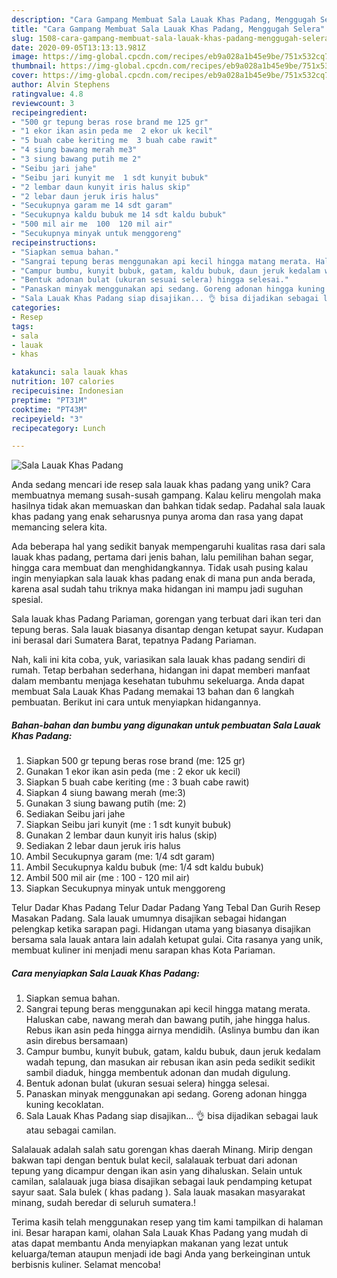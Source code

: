```yaml
---
description: "Cara Gampang Membuat Sala Lauak Khas Padang, Menggugah Selera"
title: "Cara Gampang Membuat Sala Lauak Khas Padang, Menggugah Selera"
slug: 1508-cara-gampang-membuat-sala-lauak-khas-padang-menggugah-selera
date: 2020-09-05T13:13:13.981Z
image: https://img-global.cpcdn.com/recipes/eb9a028a1b45e9be/751x532cq70/sala-lauak-khas-padang-foto-resep-utama.jpg
thumbnail: https://img-global.cpcdn.com/recipes/eb9a028a1b45e9be/751x532cq70/sala-lauak-khas-padang-foto-resep-utama.jpg
cover: https://img-global.cpcdn.com/recipes/eb9a028a1b45e9be/751x532cq70/sala-lauak-khas-padang-foto-resep-utama.jpg
author: Alvin Stephens
ratingvalue: 4.8
reviewcount: 3
recipeingredient:
- "500 gr tepung beras rose brand me 125 gr"
- "1 ekor ikan asin peda me  2 ekor uk kecil"
- "5 buah cabe keriting me  3 buah cabe rawit"
- "4 siung bawang merah me3"
- "3 siung bawang putih me 2"
- "Seibu jari jahe"
- "Seibu jari kunyit me  1 sdt kunyit bubuk"
- "2 lembar daun kunyit iris halus skip"
- "2 lebar daun jeruk iris halus"
- "Secukupnya garam me 14 sdt garam"
- "Secukupnya kaldu bubuk me 14 sdt kaldu bubuk"
- "500 mil air me  100  120 mil air"
- "Secukupnya minyak untuk menggoreng"
recipeinstructions:
- "Siapkan semua bahan."
- "Sangrai tepung beras menggunakan api kecil hingga matang merata. Haluskan cabe, nawang merah dan bawang putih, jahe hingga halus. Rebus ikan asin peda hingga airnya mendidih. (Aslinya bumbu dan ikan asin direbus bersamaan)"
- "Campur bumbu, kunyit bubuk, gatam, kaldu bubuk, daun jeruk kedalam wadah tepung, dan masukan air rebusan ikan asin peda sedikit sedikit sambil diaduk, hingga membentuk adonan dan mudah digulung."
- "Bentuk adonan bulat (ukuran sesuai selera) hingga selesai."
- "Panaskan minyak menggunakan api sedang. Goreng adonan hingga kuning kecoklatan."
- "Sala Lauak Khas Padang siap disajikan... 👌 bisa dijadikan sebagai lauk atau sebagai camilan."
categories:
- Resep
tags:
- sala
- lauak
- khas

katakunci: sala lauak khas 
nutrition: 107 calories
recipecuisine: Indonesian
preptime: "PT31M"
cooktime: "PT43M"
recipeyield: "3"
recipecategory: Lunch

---
```



![Sala Lauak Khas Padang](https://img-global.cpcdn.com/recipes/eb9a028a1b45e9be/751x532cq70/sala-lauak-khas-padang-foto-resep-utama.jpg)

Anda sedang mencari ide resep sala lauak khas padang yang unik? Cara membuatnya memang susah-susah gampang. Kalau keliru mengolah maka hasilnya tidak akan memuaskan dan bahkan tidak sedap. Padahal sala lauak khas padang yang enak seharusnya punya aroma dan rasa yang dapat memancing selera kita.

Ada beberapa hal yang sedikit banyak mempengaruhi kualitas rasa dari sala lauak khas padang, pertama dari jenis bahan, lalu pemilihan bahan segar, hingga cara membuat dan menghidangkannya. Tidak usah pusing kalau ingin menyiapkan sala lauak khas padang enak di mana pun anda berada, karena asal sudah tahu triknya maka hidangan ini mampu jadi suguhan spesial.

Sala lauak khas Padang Pariaman, gorengan yang terbuat dari ikan teri dan tepung beras. Sala lauak biasanya disantap dengan ketupat sayur. Kudapan ini berasal dari Sumatera Barat, tepatnya Padang Pariaman.


Nah, kali ini kita coba, yuk, variasikan sala lauak khas padang sendiri di rumah. Tetap berbahan sederhana, hidangan ini dapat memberi manfaat dalam membantu menjaga kesehatan tubuhmu sekeluarga. Anda dapat membuat Sala Lauak Khas Padang memakai 13 bahan dan 6 langkah pembuatan. Berikut ini cara untuk menyiapkan hidangannya.

<!--inarticleads1-->

##### Bahan-bahan dan bumbu yang digunakan untuk pembuatan Sala Lauak Khas Padang:

1. Siapkan 500 gr tepung beras rose brand (me: 125 gr)
1. Gunakan 1 ekor ikan asin peda (me : 2 ekor uk kecil)
1. Siapkan 5 buah cabe keriting (me : 3 buah cabe rawit)
1. Siapkan 4 siung bawang merah (me:3)
1. Gunakan 3 siung bawang putih (me: 2)
1. Sediakan Seibu jari jahe
1. Siapkan Seibu jari kunyit (me : 1 sdt kunyit bubuk)
1. Gunakan 2 lembar daun kunyit iris halus (skip)
1. Sediakan 2 lebar daun jeruk iris halus
1. Ambil Secukupnya garam (me: 1/4 sdt garam)
1. Ambil Secukupnya kaldu bubuk (me: 1/4 sdt kaldu bubuk)
1. Ambil 500 mil air (me : 100 - 120 mil air)
1. Siapkan Secukupnya minyak untuk menggoreng


Telur Dadar Khas Padang Telur Dadar Padang Yang Tebal Dan Gurih Resep Masakan Padang. Sala lauak umumnya disajikan sebagai hidangan pelengkap ketika sarapan pagi. Hidangan utama yang biasanya disajikan bersama sala lauak antara lain adalah ketupat gulai. Cita rasanya yang unik, membuat kuliner ini menjadi menu sarapan khas Kota Pariaman. 

<!--inarticleads2-->

##### Cara menyiapkan Sala Lauak Khas Padang:

1. Siapkan semua bahan.
1. Sangrai tepung beras menggunakan api kecil hingga matang merata. Haluskan cabe, nawang merah dan bawang putih, jahe hingga halus. Rebus ikan asin peda hingga airnya mendidih. (Aslinya bumbu dan ikan asin direbus bersamaan)
1. Campur bumbu, kunyit bubuk, gatam, kaldu bubuk, daun jeruk kedalam wadah tepung, dan masukan air rebusan ikan asin peda sedikit sedikit sambil diaduk, hingga membentuk adonan dan mudah digulung.
1. Bentuk adonan bulat (ukuran sesuai selera) hingga selesai.
1. Panaskan minyak menggunakan api sedang. Goreng adonan hingga kuning kecoklatan.
1. Sala Lauak Khas Padang siap disajikan... 👌 bisa dijadikan sebagai lauk atau sebagai camilan.


Salalauak adalah salah satu gorengan khas daerah Minang. Mirip dengan bakwan tapi dengan bentuk bulat kecil, salalauak terbuat dari adonan tepung yang dicampur dengan ikan asin yang dihaluskan. Selain untuk camilan, salalauak juga biasa disajikan sebagai lauk pendamping ketupat sayur saat. Sala bulek ( khas padang ). Sala lauak masakan masyarakat minang, sudah beredar di seluruh sumatera.! 

Terima kasih telah menggunakan resep yang tim kami tampilkan di halaman ini. Besar harapan kami, olahan Sala Lauak Khas Padang yang mudah di atas dapat membantu Anda menyiapkan makanan yang lezat untuk keluarga/teman ataupun menjadi ide bagi Anda yang berkeinginan untuk berbisnis kuliner. Selamat mencoba!
